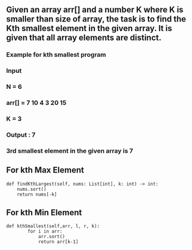 ## Given an array arr[] and a number K where K is smaller than size of array, the task is to find the Kth smallest element in the given array. It is given that all array elements are distinct.
### Example for kth smallest program
### Input
### N = 6
### arr[] = 7 10 4 3 20 15
### K = 3
### Output : 7
### 3rd smallest element in the given array is 7

## For kth Max Element
```
def findKthLargest(self, nums: List[int], k: int) -> int:
    nums.sort()
    return nums[-k]
```
## For kth Min Element
```
def kthSmallest(self,arr, l, r, k):
        for i in arr:
            arr.sort()
            return arr[k-1]
```

